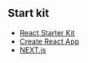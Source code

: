 ## Start kit

- [React Starter Kit](https://github.com/kriasoft/react-starter-kit)
- [Create React App](https://github.com/facebookincubator/create-react-app)
- [NEXT.js](https://github.com/zeit/next.js/)
